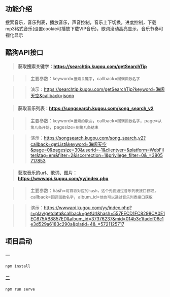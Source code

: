 ## 功能介绍
搜索音乐，音乐列表，播放音乐，声音控制，音乐上下切换，进度控制，下载mp3格式音乐(设置cookie可播放下载VIP音乐)，歌词滚动高亮显示，音乐节奏可视化显示
## 酷狗API接口
> #### 获取搜索关键字：https://searchtip.kugou.com/getSearchTip

>>主要参数：keyword=`搜索关键字`，callback=`回调函数名字`

>>演示：https://searchtip.kugou.com/getSearchTip?keyword=海阔天空&callback=jsonp

> #### 获取音乐列表：https://songsearch.kugou.com/song_search_v2

>>主要参数：keyword=`搜索的歌曲`，callback=`回调函数名字`，page=`从第几条开始`，pagesize=`到第几条结束`

>>演示：https://songsearch.kugou.com/song_search_v2?callback=getList&keyword=海阔天空&page=0&pagesize=30&userid=-1&clientver=&platform=WebFilter&tag=em&filter=2&iscorrection=1&privilege_filter=0&_=3805717853

> #### 获取音乐的url、歌词、图片：https://wwwapi.kugou.com/yy/index.php

>>主要参数：hash=`每首歌对应的hash，这个先要通过音乐列表接口获取`，callback=`回调函数名字`，album_id=`他也可以通过音乐列表接口获取`

>>演示：https://wwwapi.kugou.com/yy/index.php?r=play/getdata&callback=getUrl&hash=557FECD1FC8298CA0E1EC675AB8857ED&album_id=37376237&mid=014b3c1fadcf06c1e3d529a6183c290a&platid=4&_=5721125717

## 项目启动
#### 一
```npm install```      
#### 二
```npm run serve```
